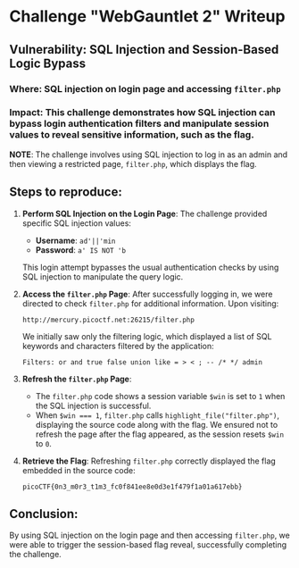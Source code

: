 # Challenge "WebGauntlet 2" Writeup

## Vulnerability: SQL Injection and Session-Based Logic Bypass

### Where: SQL injection on login page and accessing `filter.php`

### Impact: This challenge demonstrates how SQL injection can bypass login authentication filters and manipulate session values to reveal sensitive information, such as the flag.

**NOTE**: The challenge involves using SQL injection to log in as an admin and then viewing a restricted page, `filter.php`, which displays the flag.

## Steps to reproduce:

1. **Perform SQL Injection on the Login Page**:
   The challenge provided specific SQL injection values:

   - **Username**: `ad'||'min`
   - **Password**: `a' IS NOT 'b`

   This login attempt bypasses the usual authentication checks by using SQL injection to manipulate the query logic.

2. **Access the `filter.php` Page**:
   After successfully logging in, we were directed to check `filter.php` for additional information. Upon visiting:

   ```
   http://mercury.picoctf.net:26215/filter.php
   ```

   We initially saw only the filtering logic, which displayed a list of SQL keywords and characters filtered by the application:

   ```
   Filters: or and true false union like = > < ; -- /* */ admin
   ```

3. **Refresh the `filter.php` Page**:
   - The `filter.php` code shows a session variable `$win` is set to `1` when the SQL injection is successful.
   - When `$win === 1`, `filter.php` calls `highlight_file("filter.php")`, displaying the source code along with the flag. We ensured not to refresh the page after the flag appeared, as the session resets `$win` to `0`.

4. **Retrieve the Flag**:
   Refreshing `filter.php` correctly displayed the flag embedded in the source code:

   ```
   picoCTF{0n3_m0r3_t1m3_fc0f841ee8e0d3e1f479f1a01a617ebb}
   ```

## Conclusion:

By using SQL injection on the login page and then accessing `filter.php`, we were able to trigger the session-based flag reveal, successfully completing the challenge.
